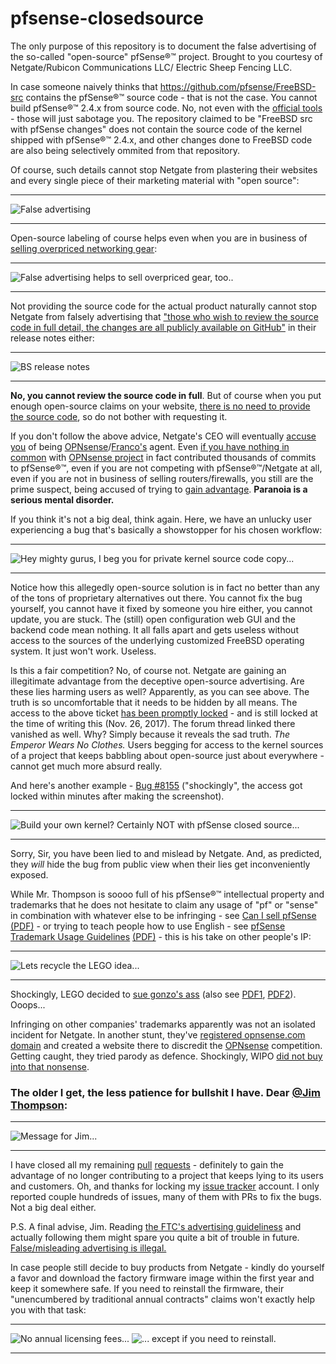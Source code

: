 # pfsense-closedsource
The only purpose of this repository is to document the false advertising of the so-called "open-source" pfSense®™ project. Brought to you courtesy of Netgate/Rubicon Communications LLC/ Electric Sheep Fencing LLC.

In case someone naively thinks that https://github.com/pfsense/FreeBSD-src contains the pfSense®™ source code - that is not the case. You cannot build pfSense®™ 2.4.x from source code. No, not even with the [official tools](https://github.com/pfsense/pfsense/tree/master/tools) - those will just sabotage you. The repository claimed to be "FreeBSD src with pfSense changes" does not contain the source code of the kernel shipped with pfSense®™ 2.4.x, and other changes done to FreeBSD code are also being selectively ommited from that repository.

Of course, such details cannot stop Netgate from plastering their websites and every single piece of their marketing material with "open source":
***
![False advertising](https://github.com/doktornotor/pfsense-closedsource/blob/master/screenshot_pfsense_org_website_01.png)
***

Open-source labeling of course helps even when you are in business of [selling overpriced networking gear](https://store.netgate.com/):
***
![False advertising helps to sell overpriced gear, too..](https://github.com/doktornotor/pfsense-closedsource/blob/master/screenshot_netgate_store_oss.png)
***


Not providing the source code for the actual product naturally cannot stop Netgate from falsely advertising that ["those who wish to review the source code in full detail, the changes are all publicly available on GitHub"](https://www.netgate.com/blog/pfsense-2-4-1-release-now-available.html) in their release notes either:
***
![BS release notes](https://github.com/doktornotor/pfsense-closedsource/blob/master/screenshot_relnotes_241.png)
***

__No, you cannot review the source code in full__. But of course when you put enough open-source claims on your website, [there is no need to provide the source code](https://forum.pfsense.org/index.php?topic=138822.msg759561#msg759561), so do not bother with requesting it.

If you don't follow the above advice, Netgate's CEO will eventually [accuse you](https://forum.pfsense.org/index.php?topic=137636.msg754001#msg754001) of being [OPNsense](https://opnsense.org/)/[Franco's](https://github.com/fichtner) agent. Even [if you have nothing in common](https://forum.pfsense.org/index.php?topic=138822.msg758739#msg758739) with [OPNsense project](https://github.com/opnsense) in fact contributed thousands of commits to pfSense®™, even if you are not competing with pfSense®™/Netgate at all, even if you are not in business of selling routers/firewalls, you still are the prime suspect, being accused of trying to [gain advantage](https://forum.pfsense.org/index.php?topic=138804.msg759343#msg759343). __Paranoia is a serious mental disorder.__

If you think it's not a big deal, think again. Here, we have an unlucky user experiencing a bug that's basically a showstopper for his chosen workflow:

***
![Hey mighty gurus, I beg you for private kernel source code copy...](https://github.com/doktornotor/pfsense-closedsource/blob/master/secret_pfsense_bugs_user_begging_for_private_kernel.png)
***

Notice how this allegedly open-source solution is in fact no better than any of the tons of proprietary alternatives out there. You cannot fix the bug yourself, you cannot have it fixed by someone you hire either, you cannot update, you are stuck. The (still) open configuration web GUI and the backend code mean nothing. It all falls apart and gets useless without access to the sources of the underlying customized FreeBSD operating system. It just won't work. Useless.

Is this a fair competition? No, of course not. Netgate are gaining an illegitimate advantage from the deceptive open-source advertising. Are these lies harming users as well? Apparently, as you can see above. The truth is so uncomfortable that it needs to be hidden by all means. The access to the above ticket [has been promptly locked](https://redmine.pfsense.org/issues/8025) - and is still locked at the time of writing this (Nov. 26, 2017). The forum thread linked there vanished as well. Why? Simply because it reveals the sad truth. *The Emperor Wears No Clothes.* Users begging for access to the kernel sources of a project that keeps babbling about open-source just about everywhere - cannot get much more absurd really.

And here's another example - [Bug #8155](https://redmine.pfsense.org/issues/8155) ("shockingly", the access got locked within minutes after making the screenshot).

***
![Build your own kernel? Certainly NOT with pfSense closed source...](https://github.com/doktornotor/pfsense-closedsource/blob/master/screenshot_bug8155_rebuilding_pfsense_kernel.png)
***

Sorry, Sir, you have been lied to and mislead by Netgate. And, as predicted, they *will* hide the bug from public view when their lies get inconveniently exposed.

While Mr. Thompson is soooo full of his pfSense®™ intellectual property and trademarks that he does not hesitate to claim any usage of "pf" or "sense" in combination with whatever else to be infringing - see [Can I sell pfSense](https://doc.pfsense.org/index.php/Can_I_sell_pfSense) [(PDF)](https://github.com/doktornotor/pfsense-closedsource/blob/master/Can%20I%20sell%20pfSense%20-%20PFSenseDocs.pdf) - or trying to teach people how to use English - see [pfSense Trademark Usage Guidelines](https://www.pfsense.org/trademarks.html) [(PDF)](https://github.com/doktornotor/pfsense-closedsource/blob/master/pfSense%20Trademark%20Usage%20Guidelines.pdf) - this is his take on other people's IP:

***
![Lets recycle the LEGO idea...](https://github.com/doktornotor/pfsense-closedsource/blob/master/Gonzo%20(a.k.a.%20SmallWorks)%20recycles%20the%20LEGO%20idea%2001.png)
***

Shockingly, LEGO decided to [sue gonzo's ass](https://dockets.justia.com/docket/connecticut/ctdce/3:2015cv00823/108470) (also see [PDF1](https://github.com/doktornotor/pfsense-closedsource/blob/master/Lego%20vs.%20Rubicon%20Communications%20-%2001.pdf), [PDF2](https://github.com/doktornotor/pfsense-closedsource/blob/master/Lego%20vs.%20Rubicon%20Communications%20-%2002.pdf)). Ooops...

Infringing on other companies' trademarks apparently was not an isolated incident for Netgate. In another stunt, they've [registered opnsense.com domain](https://github.com/doktornotor/pfsense-closedsource/blob/master/opnsense/README.md) and created a website there to discredit the [OPNsense](https://opnsense.org/) competition. Getting caught, they tried parody as defence. Shockingly, WIPO [did not buy into that nonsense](http://www.wipo.int/amc/en/domains/search/text.jsp?case=D2017-1828).


### The older I get, the less patience for bullshit I have. Dear [@Jim Thompson](https://twitter.com/gonzopancho):
***
![Message for Jim...](https://github.com/doktornotor/pfsense-closedsource/blob/master/allergic-to-your-bullshit.png)
***

I have closed all my remaining [pull](https://github.com/pfsense/FreeBSD-ports/pulls?utf8=%E2%9C%93&q=is%3Apr%20is%3Aclosed%20author%3Adoktornotor%20) [requests](https://github.com/pfsense/pfsense/pulls?utf8=%E2%9C%93&q=is%3Apr%20is%3Aclosed%20author%3Adoktornotor%20) - definitely to gain the advantage of no longer contributing to a project that keeps lying to its users and customers. Oh, and thanks for locking my [issue tracker](https://redmine.pfsense.org/projects/pfsense/) account. I only reported couple hundreds of issues, many of them with PRs to fix the bugs. Not a big deal either.

P.S. A final advise, Jim. Reading [the FTC's advertising guideliness](https://www.ftc.gov/tips-advice/business-center/guidance/advertising-faqs-guide-small-business) and actually following them might spare you quite a bit of trouble in future. [False/misleading advertising is illegal.](https://www.ftc.gov/news-events/media-resources/truth-advertising)

In case people still decide to buy products from Netgate - kindly do yourself a favor and download the factory firmware image within the first year and keep it somewhere safe. If you need to reinstall the firmware, their "unencumbered by traditional annual contracts" claims won't exactly help you with that task:

***
![No annual licensing fees...](https://github.com/doktornotor/pfsense-closedsource/blob/master/screenshot_no_annual_licensing_fees.png)
![... except if you need to reinstall.](https://github.com/doktornotor/pfsense-closedsource/blob/master/screenshot_no_annual_licensing_fees_orly.png)
***
